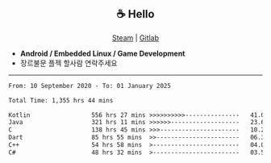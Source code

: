 <h2 align="center"> ☕ Hello </h2>

<p align="center">
  <a href="https://steamcommunity.com/id/Niforances/">Steam</a> |
  <a href="https://gitlab.com/niforances">Gitlab</a>
</p>

 - **Android / Embedded Linux / Game Development**
 - 장르불문 플젝 할사람 연락주세요

------

<!--START_SECTION:waka-->

```txt
From: 10 September 2020 - To: 01 January 2025

Total Time: 1,355 hrs 44 mins

Kotlin                 556 hrs 27 mins >>>>>>>>>>---------------   41.04 %
Java                   321 hrs 11 mins >>>>>>-------------------   23.69 %
C                      138 hrs 45 mins >>>----------------------   10.23 %
Dart                   85 hrs 55 mins  >>-----------------------   06.34 %
C++                    54 hrs 58 mins  >------------------------   04.05 %
C#                     48 hrs 32 mins  >------------------------   03.58 %
```

<!--END_SECTION:waka-->
